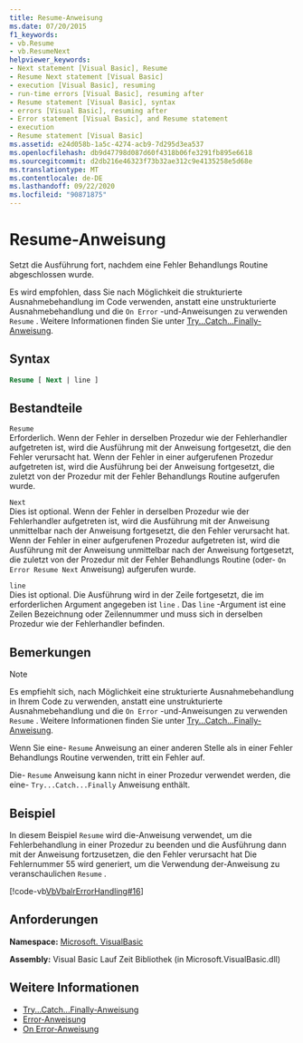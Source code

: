 ```yaml
---
title: Resume-Anweisung
ms.date: 07/20/2015
f1_keywords:
- vb.Resume
- vb.ResumeNext
helpviewer_keywords:
- Next statement [Visual Basic], Resume
- Resume Next statement [Visual Basic]
- execution [Visual Basic], resuming
- run-time errors [Visual Basic], resuming after
- Resume statement [Visual Basic], syntax
- errors [Visual Basic], resuming after
- Error statement [Visual Basic], and Resume statement
- execution
- Resume statement [Visual Basic]
ms.assetid: e24d058b-1a5c-4274-acb9-7d295d3ea537
ms.openlocfilehash: db9d47798d087d60f4318b06fe3291fb895e6618
ms.sourcegitcommit: d2db216e46323f73b32ae312c9e4135258e5d68e
ms.translationtype: MT
ms.contentlocale: de-DE
ms.lasthandoff: 09/22/2020
ms.locfileid: "90871875"
---
```

# <a name="resume-statement"></a>Resume-Anweisung

Setzt die Ausführung fort, nachdem eine Fehler Behandlungs Routine abgeschlossen wurde.  
  
 Es wird empfohlen, dass Sie nach Möglichkeit die strukturierte Ausnahmebehandlung im Code verwenden, anstatt eine unstrukturierte Ausnahmebehandlung und die `On Error` -und-Anweisungen zu verwenden `Resume` . Weitere Informationen finden Sie unter [Try...Catch...Finally-Anweisung](try-catch-finally-statement.md).  
  
## <a name="syntax"></a>Syntax  
  
```vb  
Resume [ Next | line ]  
```  
  
## <a name="parts"></a>Bestandteile  

 `Resume`  
 Erforderlich. Wenn der Fehler in derselben Prozedur wie der Fehlerhandler aufgetreten ist, wird die Ausführung mit der Anweisung fortgesetzt, die den Fehler verursacht hat. Wenn der Fehler in einer aufgerufenen Prozedur aufgetreten ist, wird die Ausführung bei der Anweisung fortgesetzt, die zuletzt von der Prozedur mit der Fehler Behandlungs Routine aufgerufen wurde.  
  
 `Next`  
 Dies ist optional. Wenn der Fehler in derselben Prozedur wie der Fehlerhandler aufgetreten ist, wird die Ausführung mit der Anweisung unmittelbar nach der Anweisung fortgesetzt, die den Fehler verursacht hat. Wenn der Fehler in einer aufgerufenen Prozedur aufgetreten ist, wird die Ausführung mit der Anweisung unmittelbar nach der Anweisung fortgesetzt, die zuletzt von der Prozedur mit der Fehler Behandlungs Routine (oder- `On Error Resume Next` Anweisung) aufgerufen wurde.  
  
 `line`  
 Dies ist optional. Die Ausführung wird in der Zeile fortgesetzt, die im erforderlichen Argument angegeben ist `line` . Das `line` -Argument ist eine Zeilen Bezeichnung oder Zeilennummer und muss sich in derselben Prozedur wie der Fehlerhandler befinden.  
  
## <a name="remarks"></a>Bemerkungen  
  
> [!NOTE]
> Es empfiehlt sich, nach Möglichkeit eine strukturierte Ausnahmebehandlung in Ihrem Code zu verwenden, anstatt eine unstrukturierte Ausnahmebehandlung und die `On Error` -und-Anweisungen zu verwenden `Resume` . Weitere Informationen finden Sie unter [Try...Catch...Finally-Anweisung](try-catch-finally-statement.md).  
  
 Wenn Sie eine- `Resume` Anweisung an einer anderen Stelle als in einer Fehler Behandlungs Routine verwenden, tritt ein Fehler auf.  
  
 Die- `Resume` Anweisung kann nicht in einer Prozedur verwendet werden, die eine- `Try...Catch...Finally` Anweisung enthält.  
  
## <a name="example"></a>Beispiel  

 In diesem Beispiel `Resume` wird die-Anweisung verwendet, um die Fehlerbehandlung in einer Prozedur zu beenden und die Ausführung dann mit der Anweisung fortzusetzen, die den Fehler verursacht hat Die Fehlernummer 55 wird generiert, um die Verwendung der-Anweisung zu veranschaulichen `Resume` .  
  
 [!code-vb[VbVbalrErrorHandling#16](~/samples/snippets/visualbasic/VS_Snippets_VBCSharp/VbVbalrErrorHandling/VB/Class1.vb#16)]  
  
## <a name="requirements"></a>Anforderungen  

 **Namespace:** [Microsoft. VisualBasic](../runtime-library-members.md)  
  
 **Assembly:** Visual Basic Lauf Zeit Bibliothek (in Microsoft.VisualBasic.dll)  
  
## <a name="see-also"></a>Weitere Informationen

- [Try...Catch...Finally-Anweisung](try-catch-finally-statement.md)
- [Error-Anweisung](error-statement.md)
- [On Error-Anweisung](on-error-statement.md)
